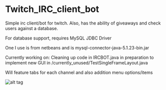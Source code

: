 # Twitch_IRC_client_bot
Simple irc client/bot for twitch. Also, has the ability of giveaways and check users against a database.

For database support, requires MySQL JDBC Driver

 One I use is from netbeans and is mysql-connector-java-5.1.23-bin.jar


Currently working on:
Cleaning up code in IRCBOT.java in preparation to implement new GUI in /currently_unused/TestSingleFrameLayout.java

Will feature tabs for each channel and also addition menu options/items

![alt tag](http://i.imgur.com/YiArTvc.png)
